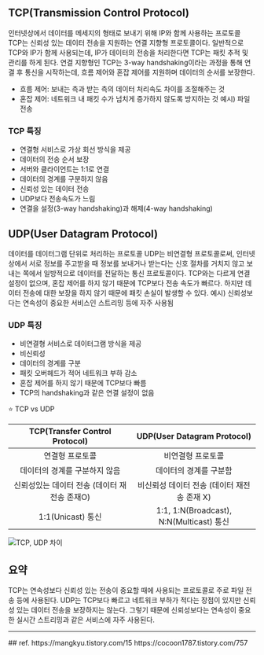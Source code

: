 ## TCP(Transmission Control Protocol)
인터넷상에서 데이터를 메세지의 형태로 보내기 위해 IP와 함께 사용하는 프로토콜
TCP는 신뢰성 있는 데이터 전송을 지원하는 연결 지향형 프로토콜이다.
일반적으로 TCP와 IP가 함께 사용되는데, IP가 데이터의 전송을 처리한다면 TCP는 패킷 추적 및 관리를 하게 된다.
연결 지향형인 TCP는 3-way handshaking이라는 과정을 통해 연결 후 통신을 시작하는데, 흐름 제어와 혼잡 제어를 지원하며 데이터의 순서를 보장한다.
- 흐름 제어: 보내는 측과 받는 측의 데이터 처리속도 차이를 조절해주는 것
- 혼잡 제어: 네트워크 내 패킷 수가 넘치게 증가하지 않도록 방지하는 것
예시) 파일 전송

### TCP 특징
- 연결형 서비스로 가상 회선 방식을 제공
- 데이터의 전송 순서 보장
- 서버와 클라이언트는 1:1로 연결
- 데이터의 경계를 구분하지 않음
- 신뢰성 있는 데이터 전송
- UDP보다 전송속도가 느림
- 연결을 설정(3-way handshaking)과 해제(4-way handshaking)


## UDP(User Datagram Protocol)
데이터를 데이터그램 단위로 처리하는 프로토콜
UDP는 비연결형 프로토콜로써, 인터넷상에서 서로 정보를 주고받을 때 정보를 보내거나 받는다는 신호 절차를 거치지 않고 보내는 쪽에서 일방적으로 데이터를 전달하는 통신 프로토콜이다.
TCP와는 다르게 연결 설정이 없으며, 혼잡 제어를 하지 않기 때문에 TCP보다 전송 속도가 빠르다.
하지만 데이터 전송에 대한 보장을 하지 않기 때문에 패킷 손실이 발생할 수 있다.
예시) 신뢰성보다는 연속성이 중요한 서비스인 스트리밍 등에 자주 사용됨

### UDP 특징
- 비연결형 서비스로 데이터그램 방식을 제공
- 비신뢰성
- 데이터의 경계를 구분
- 패킷 오버헤드가 적어 네트워크 부하 감소
- 혼잡 제어를 하지 않기 때문에 TCP보다 빠름
- TCP의 handshaking과 같은 연결 설정이 없음

⭐️ TCP vs UDP

| **TCP(Transfer Control Protocol)** | **UDP(User Datagram Protocol)** |
| :---: | :---: |
| 연결형 프로토콜 | 비연결형 프로토콜 |
| 데이터의 경계를 구분하지 않음 | 데이터의 경계를 구분함 |
| 신뢰성있는 데이터 전송 (데이터 재전송 존재O) | 비신뢰성 데이터 전송 (데이터 재전송 존재 X) |
| 1:1(Unicast) 통신 | 1:1, 1:N(Broadcast), N:N(Multicast) 통신 |

<img src="https://img1.daumcdn.net/thumb/R1280x0/?scode=mtistory2&fname=https%3A%2F%2Fblog.kakaocdn.net%2Fdn%2FbUl39w%2FbtrlDXobQDK%2FiTeMkl6e2YYEYrNguUijT1%2Fimg.webp" alt="TCP, UDP 차이" />

## 요약
TCP는 연속성보다 신뢰성 있는 전송이 중요할 때에 사용되는 프로토콜로 주로 파일 전송 등에 사용된다.
UDP는 TCP보다 빠르고 네트워크 부하가 적다는 장점이 있지만 신뢰성 있는 데이터 전송을 보장하지는 않는다.
그렇기 때문에 신뢰성보다는 연속성이 중요한 실시간 스트리밍과 같은 서비스에 자주 사용된다.


<hr>
## ref.
https://mangkyu.tistory.com/15
https://cocoon1787.tistory.com/757

